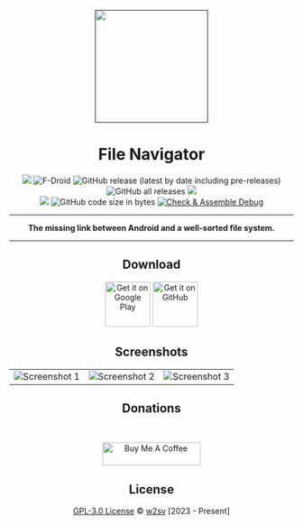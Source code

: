 <p align="center">
  <a href=""><img width="200" height="200" src="https://github.com/w2sv/FileNavigator/blob/main/app/src/main/play/listings/en-US/graphics/icon/1.png"></a>
</p>
<h1 align="center">File Navigator</h1>

<p align="center">
  <img src="https://img.shields.io/endpoint?color=green&logo=google-play&logoColor=green&url=https%3A%2F%2Fplay.cuzi.workers.dev%2Fplay%3Fi%3Dcom.w2sv.filenavigator%26l%3DPlay%2520Store%26m%3D%24version"/>
  <img alt="F-Droid" src="https://img.shields.io/f-droid/v/com.w2sv.filenavigator">
  <img alt="GitHub release (latest by date including pre-releases)" src="https://img.shields.io/github/v/release/w2sv/FileNavigator?include_prereleases"/>

  <br>

  <img alt="GitHub all releases" src="https://img.shields.io/github/downloads/w2sv/FileNavigator/total">
  <img src="https://img.shields.io/endpoint?color=green&logo=google-play&logoColor=green&url=https%3A%2F%2Fplay.cuzi.workers.dev%2Fplay%3Fi%3Dcom.w2sv.filenavigator%26l%3DDownloads%26m%3D%24totalinstalls"/>

  <br>

  <img src="https://img.shields.io/github/license/w2sv/WiFi-Widget">
  <img alt="GitHub code size in bytes" src="https://img.shields.io/github/languages/code-size/w2sv/FileNavigator">
  <a href="https://github.com/w2sv/FileNavigator/actions/workflows/workflow.yaml"><img alt="Check & Assemble Debug" src="https://github.com/w2sv/FileNavigator/actions/workflows/workflow.yaml/badge.svg"></a>

</p>

------

<p align="center">
<b>The missing link between Android and a well-sorted file system.</b>
</p>

------

<h2 align="center">Download</h2>

<p align="center">
<a href="https://play.google.com/store/apps/details?id=com.w2sv.filenavigator"><img alt="Get it on Google Play" src="https://play.google.com/intl/en_us/badges/images/generic/en_badge_web_generic.png" height="80"/></a>
<a href="https://github.com/w2sv/FileNavigator/releases/latest"><img alt="Get it on GitHub" src="https://github.com/machiav3lli/oandbackupx/blob/034b226cea5c1b30eb4f6a6f313e4dadcbb0ece4/badge_github.png" height="80"/></a>
</p>

<h2 align="center">Screenshots</h2>

<table>
  <tr>
    <td><img src="https://github.com/w2sv/FileNavigator/blob/main/app/src/main/play/listings/en-US/graphics/phone-screenshots/1.jpg" alt="Screenshot 1"></td>
    <td><img src="https://github.com/w2sv/FileNavigator/blob/main/app/src/main/play/listings/en-US/graphics/phone-screenshots/2.jpg" alt="Screenshot 2"></td>
    <td><img src="https://github.com/w2sv/FileNavigator/blob/main/app/src/main/play/listings/en-US/graphics/phone-screenshots/3.jpg" alt="Screenshot 3"></td>
  </tr>
</table>

<h2 align="center">Donations</h2>
<br>
<p align="center">
<a href="https://www.buymeacoffee.com/w2sv" target="_blank"><img src="https://www.buymeacoffee.com/assets/img/custom_images/orange_img.png" alt="Buy Me A Coffee" style="height: 41px !important;width: 174px !important" ></a>
</p>

<h2 align="center">License</h2>

<p align="center">
<a href="https://github.com/w2sv/FileNavigator/blob/main/LICENSE.md">GPL-3.0 License</a> © <a href="https://github.com/w2sv">w2sv</a> [2023 - Present]
</p>
